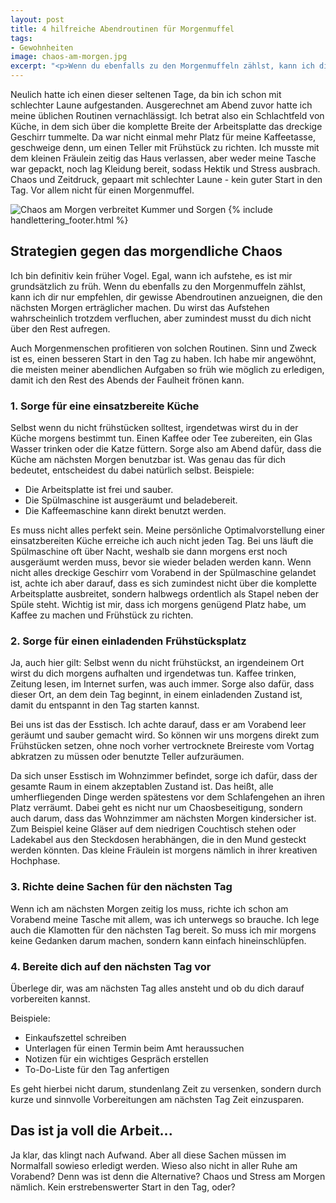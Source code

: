 ```yaml
---
layout: post
title: 4 hilfreiche Abendroutinen für Morgenmuffel
tags:
- Gewohnheiten
image: chaos-am-morgen.jpg
excerpt: "<p>Wenn du ebenfalls zu den Morgenmuffeln zählst, kann ich dir nur empfehlen, dir gewisse Abendroutinen anzueignen für einen besseren Start in den Tag. Hier stelle ich dir meine Abendroutinen vor.</p>"
---
```


Neulich hatte ich einen dieser seltenen Tage, da bin ich schon mit
schlechter Laune aufgestanden.
Ausgerechnet am Abend zuvor hatte ich meine üblichen Routinen
vernachlässigt. Ich betrat also ein Schlachtfeld von Küche, in dem sich
über die komplette Breite der Arbeitsplatte das dreckige Geschirr
tummelte. Da war nicht einmal mehr Platz für meine Kaffeetasse,
geschweige denn, um einen Teller mit Frühstück zu richten. Ich musste
mit dem kleinen Fräulein zeitig das Haus verlassen, aber weder meine
Tasche war gepackt, noch lag Kleidung bereit, sodass Hektik und Stress
ausbrach.
Chaos und Zeitdruck, gepaart mit schlechter Laune - kein guter Start in
den Tag. Vor allem nicht für einen Morgenmuffel.

![Chaos am Morgen verbreitet Kummer und Sorgen]({{site.baseurl}}/assets/img/posts/chaos-am-morgen.jpg)
{% include handlettering_footer.html %}

## Strategien gegen das morgendliche Chaos

Ich bin definitiv kein früher Vogel. Egal, wann ich aufstehe, es ist mir
grundsätzlich zu früh. Wenn du ebenfalls zu den Morgenmuffeln zählst,
kann ich dir nur empfehlen, dir gewisse Abendroutinen anzueignen, die
den nächsten Morgen erträglicher machen. Du wirst das Aufstehen
wahrscheinlich trotzdem verfluchen, aber zumindest musst du dich nicht
über den Rest aufregen.

Auch Morgenmenschen profitieren von solchen Routinen. Sinn und Zweck ist
es, einen besseren Start in den Tag zu haben.
Ich habe mir angewöhnt, die meisten meiner abendlichen Aufgaben so früh
wie möglich zu erledigen, damit ich den Rest des Abends der Faulheit
frönen kann.

### 1. Sorge für eine einsatzbereite Küche

Selbst wenn du nicht frühstücken solltest, irgendetwas wirst du in der
Küche morgens bestimmt tun. Einen Kaffee oder Tee zubereiten, ein Glas
Wasser trinken oder die Katze füttern. Sorge also am Abend dafür, dass
die Küche am nächsten Morgen benutzbar ist. Was genau das für dich
bedeutet, entscheidest du dabei natürlich selbst.
Beispiele:

-   Die Arbeitsplatte ist frei und sauber.
-   Die Spülmaschine ist ausgeräumt und beladebereit.
-   Die Kaffeemaschine kann direkt benutzt werden.

Es muss nicht alles perfekt sein. Meine persönliche Optimalvorstellung
einer einsatzbereiten Küche erreiche ich auch nicht jeden Tag. Bei uns
läuft die Spülmaschine oft über Nacht, weshalb sie dann morgens erst
noch ausgeräumt werden muss, bevor sie wieder beladen werden kann. Wenn
nicht alles dreckige Geschirr vom Vorabend in der Spülmaschine gelandet
ist, achte ich aber darauf, dass es sich zumindest nicht über die
komplette Arbeitsplatte ausbreitet, sondern halbwegs ordentlich als
Stapel neben der Spüle steht.
Wichtig ist mir, dass ich morgens genügend Platz habe, um Kaffee zu
machen und Frühstück zu richten.

### 2. Sorge für einen einladenden Frühstücksplatz

Ja, auch hier gilt: Selbst wenn du nicht frühstückst, an irgendeinem Ort
wirst du dich morgens aufhalten und irgendetwas tun. Kaffee trinken,
Zeitung lesen, im Internet surfen, was auch immer. Sorge also dafür,
dass dieser Ort, an dem dein Tag beginnt, in einem einladenden Zustand
ist, damit du entspannt in den Tag starten kannst.

Bei uns ist das der Esstisch. Ich achte darauf, dass er am Vorabend leer
geräumt und sauber gemacht wird. So können wir uns morgens direkt zum
Frühstücken setzen, ohne noch vorher vertrocknete Breireste vom Vortag
abkratzen zu müssen oder benutzte Teller aufzuräumen.

Da sich unser Esstisch im Wohnzimmer befindet, sorge ich dafür, dass der
gesamte Raum in einem akzeptablen Zustand ist. Das heißt, alle
umherfliegenden Dinge werden spätestens vor dem Schlafengehen an ihren
Platz verräumt. Dabei geht es nicht nur um Chaosbeseitigung, sondern
auch darum, dass das Wohnzimmer am nächsten Morgen kindersicher ist. Zum
Beispiel keine Gläser auf dem niedrigen Couchtisch stehen oder Ladekabel
aus den Steckdosen herabhängen, die in den Mund gesteckt werden könnten.
Das kleine Fräulein ist morgens nämlich in ihrer kreativen Hochphase.

### 3. Richte deine Sachen für den nächsten Tag

Wenn ich am nächsten Morgen zeitig los muss, richte ich schon am
Vorabend meine Tasche mit allem, was ich unterwegs so brauche. Ich lege
auch die Klamotten für den nächsten Tag bereit. So muss ich mir morgens
keine Gedanken darum machen, sondern kann einfach hineinschlüpfen.

### 4. Bereite dich auf den nächsten Tag vor

Überlege dir, was am nächsten Tag alles ansteht und ob du dich darauf
vorbereiten kannst.

Beispiele:

-   Einkaufszettel schreiben
-   Unterlagen für einen Termin beim Amt heraussuchen
-   Notizen für ein wichtiges Gespräch erstellen
-   To-Do-Liste für den Tag anfertigen

Es geht hierbei nicht darum, stundenlang Zeit zu versenken, sondern
durch kurze und sinnvolle Vorbereitungen am nächsten Tag Zeit
einzusparen.

## Das ist ja voll die Arbeit...

Ja klar, das klingt nach Aufwand. Aber all diese Sachen müssen im
Normalfall sowieso erledigt werden. Wieso also nicht in aller Ruhe am
Vorabend? Denn was ist denn die Alternative? Chaos und Stress am Morgen
nämlich. Kein erstrebenswerter Start in den Tag, oder?
